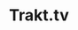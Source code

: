 ---
title: "Trakt.tv"
weight: 8
description: "Check out what I'm watching"
link: "https://trakt.tv/users/darkishlocket10"
---
